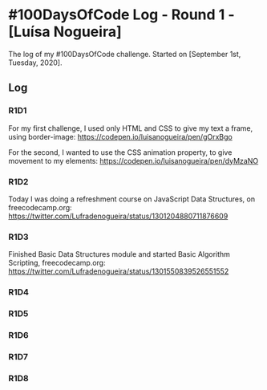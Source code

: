 # #100DaysOfCode Log - Round 1 - [Luísa Nogueira]

The log of my #100DaysOfCode challenge. Started on [September 1st, Tuesday, 2020].

## Log

### R1D1 
For my first challenge, I used only HTML and CSS to give my text a frame, using border-image: 
https://codepen.io/luisanogueira/pen/gOrxBgo

For the second, I wanted to use the CSS animation property, to give movement to my elements:
https://codepen.io/luisanogueira/pen/dyMzaNO

### R1D2
Today I was doing a refreshment course on JavaScript Data Structures, on freecodecamp.org:
https://twitter.com/Lufradenogueira/status/1301204880711876609

### R1D3
Finished Basic Data Structures module and started Basic Algorithm Scripting, freecodecamp.org:
https://twitter.com/Lufradenogueira/status/1301550839526551552

### R1D4


### R1D5


### R1D6


### R1D7


### R1D8
